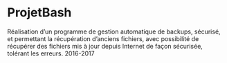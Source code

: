 # ProjetBash
Réalisation d’un programme de gestion automatique de backups, sécurisé, et permettant la récupération d’anciens fichiers, avec possibilité de récupérer des fichiers mis à jour depuis Internet de façon sécurisée, tolérant les erreurs.
2016-2017